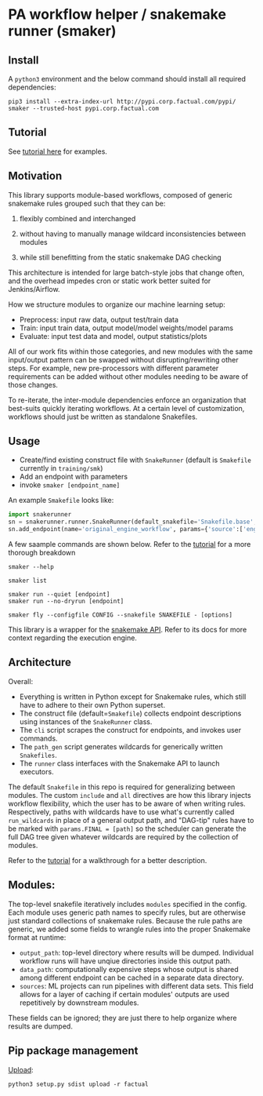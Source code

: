# PA workflow helper / snakemake runner (smaker)

## Install
A `python3` environment and the below command should install all
required dependencies:
```
pip3 install --extra-index-url http://pypi.corp.factual.com/pypi/ smaker --trusted-host pypi.corp.factual.com
```
## Tutorial
See [tutorial here](examples/tutorial.md) for examples.

## Motivation
This library supports module-based workflows, composed of generic snakemake
rules grouped such that they can be:

1) flexibly combined and interchanged

2) without having to manually manage wildcard inconsistencies between
modules

3) while still benefitting from the static snakemake DAG checking

This architecture is intended for large batch-style jobs that 
change often, and the overhead impedes cron or static work
better suited for Jenkins/Airflow.

How we structure modules to organize our machine learning setup:

+ Preprocess: input raw data, output test/train data
+ Train: input train data, output model/model weights/model params
+ Evaluate: input test data and model, output statistics/plots

All of our work fits within those categories, and new
modules with the same input/output pattern can be swapped 
without disrupting/rewriting other steps. For example, new pre-processors with different 
parameter requirements can be added without other modules needing to be
aware of those changes.

To re-iterate, the inter-module dependencies enforce an organization that 
best-suits quickly iterating workflows. At a
certain level of customization, workflows should just be written 
as standalone Snakefiles.

## Usage

+ Create/find existing construct file with `SnakeRunner` (default is
    `Smakefile` currently in `training/smk`)
+ Add an endpoint with parameters
+ invoke `smaker [endpoint_name]`

An example `Smakefile` looks like:
```python
import snakerunner
sn = snakerunner.runner.SnakeRunner(default_snakefile='Snakefile.base', default_config='conf/original')
sn.add_endpoint(name='original_engine_workflow', params={'source':['engine']})
```

A few saample commands are shown below. Refer to the
[tutorial](examples/tutorial.md) for a more thorough breakdown
```
smaker --help

smaker list

smaker run --quiet [endpoint]
smaker run --no-dryrun [endpoint]

smaker fly --configfile CONFIG --snakefile SNAKEFILE - [options]

```

This library is a wrapper for the [snakemake
API](https://snakemake.readthedocs.io/en/stable/api_reference/snakemake.html). 
Refer to its docs for more context regarding the execution engine.


## Architecture

Overall:

+ Everything is written in Python except for Snakemake rules, which
    still have to adhere to their own Python superset.
+ The construct file (default=`Smakefile`) collects endpoint
    descriptions using instances of the `SnakeRunner` class.
+ The `cli` script scrapes the construct for endpoints, and invokes
    user commands.
+ The `path_gen` script generates wildcards for generically written
    `Snakefiles`.
+ The `runner` class interfaces with the Snakemake API to launch
    executors.

The default `Snakefile` in this repo is required for generalizing
between modules. The custom `include` and `all` directives are how this
library injects workflow flexibility, which the user has to be aware of
when writing rules. Respectively, paths with wildcards have to use
what's currently called `run_wildcards` in place of a general output
path, and "DAG-tip" rules have to be marked with `params.FINAL =
[path]` so the scheduler can generate the full DAG tree given whatever
wildcards are required by the collection of modules.

Refer to the [tutorial](examples/tutorial.md) for a walkthrough
for a better description.

## Modules:
The top-level snakefile iteratively includes `modules` specified in the config. 
Each module uses generic path names to specify rules, but are otherwise
just standard collections of snakemake rules. Because the rule paths are
generic, we added some fields to wrangle rules into the proper
Snakemake format at runtime:

+ `output_path`: top-level directory where results will be
    dumped. Individual workflow runs will have unqiue directories inside
    this output path.
+ `data_path`: computationally expensive steps whose output is shared among
    different endpoint can be cached in a separate data directory.
+ `sources`: ML projects can run pipelines with different
    data sets. This field allows for a layer of
    caching if certain modules' outputs are used repetitively by
    downstream modules.

These fields can be ignored; they are just there to help
organize where results are dumped.

## Pip package management
[Upload](https://wiki.corp.factual.com/pages/viewpage.action?spaceKey=ENG&title=Factual+Internal+PyPi+Server):
```
python3 setup.py sdist upload -r factual
```

